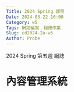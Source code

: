 ```yaml
---
Title: 2024 Spring 課程
Date: 2024-03-22 16:00
Category: w5
Tags: 網誌編寫﹐翻譯作業
Slug: cd2024-2a-w5
Author: Probe
---
```


2024 Spring 第五週 網誌

<!-- PELICAN_END_SUMMARY -->

# 內容管理系統
